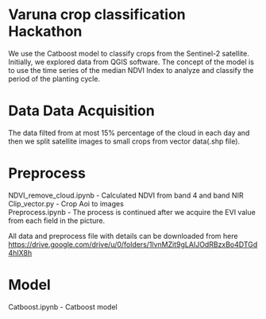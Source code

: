# Varuna crop classification Hackathon
   We use the Catboost model to classify crops from the Sentinel-2 satellite. Initially, we explored data from QGIS software. The concept of the model is to use the time series of the median NDVI Index to analyze and classify the period of the planting cycle. 
# Data Data Acquisition
   The data filted from at most 15% percentage of the cloud in each day and then we split satellite images to small crops from vector data(.shp file).
# Preprocess
   NDVI_remove_cloud.ipynb - Calculated NDVI from band 4 and band NIR\
   Clip_vector.py - Crop Aoi to images\
   Preprocess.ipynb - The process is continued after we acquire the EVI value from each field in the picture.
   
   All data and preprocess file with details can be downloaded from here
   https://drive.google.com/drive/u/0/folders/1lvnMZit9gLAIJOdRBzxBo4DTGd4hIX8h
# Model
   Catboost.ipynb - Catboost model

